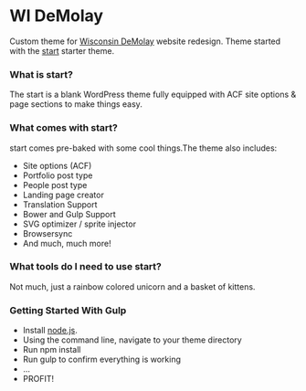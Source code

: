 # WI DeMolay

Custom theme for [Wisconsin DeMolay](http://widemolay.org) website redesign. Theme started with the [start](http://github.com/tracyapps/start) starter theme.

### What is start?
The start is a blank WordPress theme fully equipped with ACF site options & page sections to make things easy.

### What comes with start?
start comes pre-baked with some cool things.The theme also includes:

- Site options (ACF)
- Portfolio post type
- People post type
- Landing page creator
- Translation Support
- Bower and Gulp Support
- SVG optimizer / sprite injector
- Browsersync
- And much, much more!

### What tools do I need to use start?
Not much, just a rainbow colored unicorn and a basket of kittens.

### Getting Started With Gulp
- Install [node.js](https://nodejs.org).
- Using the command line, navigate to your theme directory
- Run npm install
- Run gulp to confirm everything is working
- ...
- PROFIT!